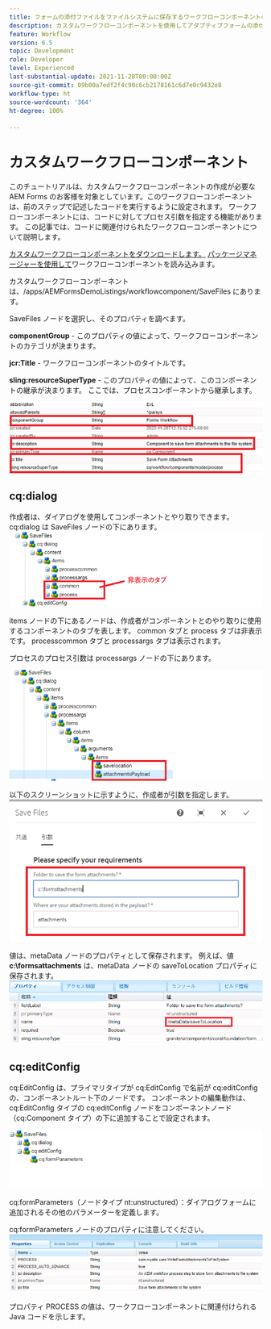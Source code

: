 ```yaml
---
title: フォームの添付ファイルをファイルシステムに保存するワークフローコンポーネントの作成
description: カスタムワークフローコンポーネントを使用してアダプティブフォームの添付ファイルをファイルシステムに書き込む方法
feature: Workflow
version: 6.5
topic: Development
role: Developer
level: Experienced
last-substantial-update: 2021-11-28T00:00:00Z
source-git-commit: 09b00a7edf2f4c90c6cb2178161c6d7e0c9432e8
workflow-type: ht
source-wordcount: '364'
ht-degree: 100%

---
```


# カスタムワークフローコンポーネント

このチュートリアルは、カスタムワークフローコンポーネントの作成が必要な AEM Forms のお客様を対象としています。このワークフローコンポーネントは、前のステップで記述したコードを実行するように設定されます。 ワークフローコンポーネントには、コードに対してプロセス引数を指定する機能があります。 この記事では、コードに関連付けられたワークフローコンポーネントについて説明します。


[カスタムワークフローコンポーネントをダウンロードします。](assets/saveFiles.zip)
[パッケージマネージャーを使用して](http://localhost:4502/crx/packmgr/index.jsp)ワークフローコンポーネントを読み込みます。

カスタムワークフローコンポーネントは、/apps/AEMFormsDemoListings/workflowcomponent/SaveFiles にあります。

SaveFiles ノードを選択し、そのプロパティを調べます。

**componentGroup** - このプロパティの値によって、ワークフローコンポーネントのカテゴリが決まります。

**jcr:Title** - ワークフローコンポーネントのタイトルです。

**sling:resourceSuperType** - このプロパティの値によって、このコンポーネントの継承が決まります。 ここでは、プロセスコンポーネントから継承します。


![component-properties](assets/component-properties1.png)

## cq:dialog

作成者は、ダイアログを使用してコンポーネントとやり取りできます。cq:dialog は SaveFiles ノードの下にあります。
![cq-dialog](assets/cq-dialog.png)

items ノードの下にあるノードは、作成者がコンポーネントとのやり取りに使用するコンポーネントのタブを表します。 common タブと process タブは非表示です。 processcommon タブと processargs タブは表示されます。

プロセスのプロセス引数は processargs ノードの下にあります。

![process-args](assets/process-arguments.png)

以下のスクリーンショットに示すように、作成者が引数を指定します。
![workflow-component](assets/custom-workflow-component.png)

値は、metaData ノードのプロパティとして保存されます。 例えば、値 **c:\formsattachments** は、metaData ノードの saveToLocation プロパティに保存されます。
![save-location](assets/save-to-location.png)

## cq:editConfig

cq:EditConfig は、プライマリタイプが cq:EditConfig で名前が cq:editConfig の、コンポーネントルート下のノードです。
コンポーネントの編集動作は、cq:EditConfig タイプの cq:editConfig ノードをコンポーネントノード（cq:Component タイプ）の下に追加することで設定されます。

![edit-config](assets/cq-edit-config.png)

cq:formParameters（ノードタイプ nt:unstructured）：ダイアログフォームに追加されるその他のパラメーターを定義します。


cq:formParameters ノードのプロパティに注意してください。
![from-parameters-properties](assets/form-parameters-properties.png)

プロパティ PROCESS の値は、ワークフローコンポーネントに関連付けられる Java コードを示します。






